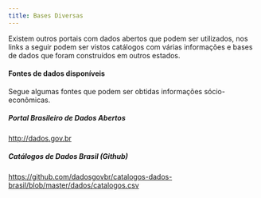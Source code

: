```yaml
---
title: Bases Diversas
---
```


Existem outros portais com dados abertos que podem ser utilizados, nos links a seguir podem ser vistos catálogos com várias informações e bases de dados que foram construídos em outros estados.


#### Fontes de dados disponíveis
Segue algumas fontes que podem ser obtidas informações sócio-econômicas.

##### Portal Brasileiro de Dados Abertos
http://dados.gov.br

##### Catálogos de Dados Brasil (Github)
https://github.com/dadosgovbr/catalogos-dados-brasil/blob/master/dados/catalogos.csv
